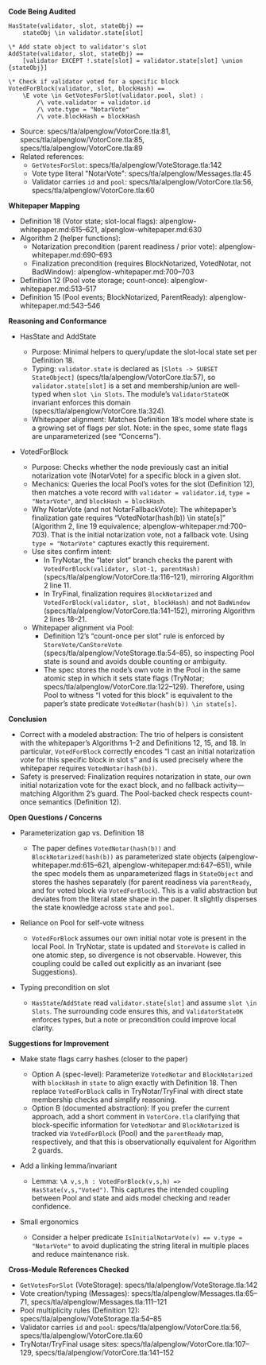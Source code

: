 **Code Being Audited**

```
HasState(validator, slot, stateObj) ==
    stateObj \in validator.state[slot]

\* Add state object to validator's slot
AddState(validator, slot, stateObj) ==
    [validator EXCEPT !.state[slot] = validator.state[slot] \union {stateObj}]

\* Check if validator voted for a specific block
VotedForBlock(validator, slot, blockHash) ==
    \E vote \in GetVotesForSlot(validator.pool, slot) :
        /\ vote.validator = validator.id
        /\ vote.type = "NotarVote"
        /\ vote.blockHash = blockHash
```

- Source: specs/tla/alpenglow/VotorCore.tla:81, specs/tla/alpenglow/VotorCore.tla:85, specs/tla/alpenglow/VotorCore.tla:89
- Related references:
  - `GetVotesForSlot`: specs/tla/alpenglow/VoteStorage.tla:142
  - Vote type literal "NotarVote": specs/tla/alpenglow/Messages.tla:45
  - Validator carries `id` and `pool`: specs/tla/alpenglow/VotorCore.tla:56, specs/tla/alpenglow/VotorCore.tla:60

**Whitepaper Mapping**

- Definition 18 (Votor state; slot-local flags): alpenglow-whitepaper.md:615–621, alpenglow-whitepaper.md:630
- Algorithm 2 (helper functions):
  - Notarization precondition (parent readiness / prior vote): alpenglow-whitepaper.md:690–693
  - Finalization precondition (requires BlockNotarized, VotedNotar, not BadWindow): alpenglow-whitepaper.md:700–703
- Definition 12 (Pool vote storage; count-once): alpenglow-whitepaper.md:513–517
- Definition 15 (Pool events; BlockNotarized, ParentReady): alpenglow-whitepaper.md:543–546

**Reasoning and Conformance**

- HasState and AddState
  - Purpose: Minimal helpers to query/update the slot-local state set per Definition 18.
  - Typing: `validator.state` is declared as `[Slots -> SUBSET StateObject]` (specs/tla/alpenglow/VotorCore.tla:57), so `validator.state[slot]` is a set and membership/union are well-typed when `slot \in Slots`. The module’s `ValidatorStateOK` invariant enforces this domain (specs/tla/alpenglow/VotorCore.tla:324).
  - Whitepaper alignment: Matches Definition 18’s model where state is a growing set of flags per slot. Note: in the spec, some state flags are unparameterized (see “Concerns”).

- VotedForBlock
  - Purpose: Checks whether the node previously cast an initial notarization vote (NotarVote) for a specific block in a given slot.
  - Mechanics: Queries the local Pool’s votes for the slot (Definition 12), then matches a vote record with `validator = validator.id`, `type = "NotarVote"`, and `blockHash = blockHash`.
  - Why NotarVote (and not NotarFallbackVote): The whitepaper’s finalization gate requires “VotedNotar(hash(b)) \in state[s]” (Algorithm 2, line 19 equivalence; alpenglow-whitepaper.md:700–703). That is the initial notarization vote, not a fallback vote. Using `type = "NotarVote"` captures exactly this requirement.
  - Use sites confirm intent:
    - In TryNotar, the “later slot” branch checks the parent with `VotedForBlock(validator, slot-1, parentHash)` (specs/tla/alpenglow/VotorCore.tla:116–121), mirroring Algorithm 2 line 11.
    - In TryFinal, finalization requires `BlockNotarized` and `VotedForBlock(validator, slot, blockHash)` and not `BadWindow` (specs/tla/alpenglow/VotorCore.tla:141–152), mirroring Algorithm 2 lines 18–21.
  - Whitepaper alignment via Pool:
    - Definition 12’s “count-once per slot” rule is enforced by `StoreVote/CanStoreVote` (specs/tla/alpenglow/VoteStorage.tla:54–85), so inspecting Pool state is sound and avoids double counting or ambiguity.
    - The spec stores the node’s own vote in the Pool in the same atomic step in which it sets state flags (TryNotar; specs/tla/alpenglow/VotorCore.tla:122–129). Therefore, using Pool to witness “I voted for this block” is equivalent to the paper’s state predicate `VotedNotar(hash(b)) \in state[s]`.

**Conclusion**

- Correct with a modeled abstraction: The trio of helpers is consistent with the whitepaper’s Algorithms 1–2 and Definitions 12, 15, and 18. In particular, `VotedForBlock` correctly encodes “I cast an initial notarization vote for this specific block in slot s” and is used precisely where the whitepaper requires `VotedNotar(hash(b))`.
- Safety is preserved: Finalization requires notarization in state, our own initial notarization vote for the exact block, and no fallback activity—matching Algorithm 2’s guard. The Pool-backed check respects count-once semantics (Definition 12).

**Open Questions / Concerns**

- Parameterization gap vs. Definition 18
  - The paper defines `VotedNotar(hash(b))` and `BlockNotarized(hash(b))` as parameterized state objects (alpenglow-whitepaper.md:615–621, alpenglow-whitepaper.md:647–651), while the spec models them as unparameterized flags in `StateObject` and stores the hashes separately (for parent readiness via `parentReady`, and for voted block via `VotedForBlock`). This is a valid abstraction but deviates from the literal state shape in the paper. It slightly disperses the state knowledge across `state` and `pool`.

- Reliance on Pool for self-vote witness
  - `VotedForBlock` assumes our own initial notar vote is present in the local Pool. In TryNotar, state is updated and `StoreVote` is called in one atomic step, so divergence is not observable. However, this coupling could be called out explicitly as an invariant (see Suggestions).

- Typing precondition on slot
  - `HasState`/`AddState` read `validator.state[slot]` and assume `slot \in Slots`. The surrounding code ensures this, and `ValidatorStateOK` enforces types, but a note or precondition could improve local clarity.

**Suggestions for Improvement**

- Make state flags carry hashes (closer to the paper)
  - Option A (spec-level): Parameterize `VotedNotar` and `BlockNotarized` with `blockHash` in `state` to align exactly with Definition 18. Then replace `VotedForBlock` calls in TryNotar/TryFinal with direct state membership checks and simplify reasoning.
  - Option B (documented abstraction): If you prefer the current approach, add a short comment in `VotorCore.tla` clarifying that block-specific information for `VotedNotar` and `BlockNotarized` is tracked via `VotedForBlock` (Pool) and the `parentReady` map, respectively, and that this is observationally equivalent for Algorithm 2 guards.

- Add a linking lemma/invariant
  - Lemma: `\A v,s,h : VotedForBlock(v,s,h) => HasState(v,s,"Voted")`. This captures the intended coupling between Pool and state and aids model checking and reader confidence.

- Small ergonomics
  - Consider a helper predicate `IsInitialNotarVote(v) == v.type = "NotarVote"` to avoid duplicating the string literal in multiple places and reduce maintenance risk.

**Cross-Module References Checked**

- `GetVotesForSlot` (VoteStorage): specs/tla/alpenglow/VoteStorage.tla:142
- Vote creation/typing (Messages): specs/tla/alpenglow/Messages.tla:65–71, specs/tla/alpenglow/Messages.tla:111–121
- Pool multiplicity rules (Definition 12): specs/tla/alpenglow/VoteStorage.tla:54–85
- Validator carries `id` and `pool`: specs/tla/alpenglow/VotorCore.tla:56, specs/tla/alpenglow/VotorCore.tla:60
- TryNotar/TryFinal usage sites: specs/tla/alpenglow/VotorCore.tla:107–129, specs/tla/alpenglow/VotorCore.tla:141–152


